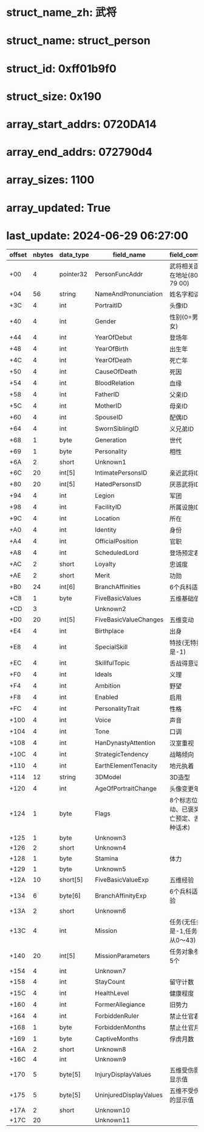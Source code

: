 # struct_name_zh: 武将
# struct_name: struct_person
# struct_id: 0xff01b9f0
# struct_size: 0x190
# array_start_addrs: 0720DA14
# array_end_addrs: 072790d4
# array_sizes: 1100
# array_updated: True
# last_update: 2024-06-29 06:27:00

| offset | nbytes | data_type | field_name             | field_comment                                     |
| ------ | ------ | --------- | ---------------------- | ------------------------------------------------- |
| +00    | 4      | pointer32 | PersonFuncAddr         | 武将相关函数所在地址(80 C7 79 00)                 |
| +04    | 56     | string    | NameAndPronunciation   | 姓名字和读音                                      |
| +3C    | 4      | int       | PortraitID             | 头像ID                                            |
| +40    | 4      | int       | Gender                 | 性别(0=男,1=女)                                   |
| +44    | 4      | int       | YearOfDebut            | 登场年                                            |
| +48    | 4      | int       | YearOfBirth            | 出生年                                            |
| +4C    | 4      | int       | YearOfDeath            | 死亡年                                            |
| +50    | 4      | int       | CauseOfDeath           | 死因                                              |
| +54    | 4      | int       | BloodRelation          | 血缘                                              |
| +58    | 4      | int       | FatherID               | 父亲ID                                            |
| +5C    | 4      | int       | MotherID               | 母亲ID                                            |
| +60    | 4      | int       | SpouseID               | 配偶ID                                            |
| +64    | 4      | int       | SwornSiblingID         | 义兄弟ID                                          |
| +68    | 1      | byte      | Generation             | 世代                                              |
| +69    | 1      | byte      | Personality            | 相性                                              |
| +6A    | 2      | short     | Unknown1               |                                                   |
| +6C    | 20     | int[5]    | IntimatePersonsID      | 亲近武将ID                                        |
| +80    | 20     | int[5]    | HatedPersonsID         | 厌恶武将ID                                        |
| +94    | 4      | int       | Legion                 | 军团                                              |
| +98    | 4      | int       | FacilityID             | 所属设施ID                                        |
| +9C    | 4      | int       | Location               | 所在                                              |
| +A0    | 4      | int       | Identity               | 身份                                              |
| +A4    | 4      | int       | OfficialPosition       | 官职                                              |
| +A8    | 4      | int       | ScheduledLord          | 登场预定君主                                      |
| +AC    | 2      | short     | Loyalty                | 忠诚度                                            |
| +AE    | 2      | short     | Merit                  | 功勋                                              |
| +B0    | 24     | int[6]    | BranchAffinities       | 6个兵科适性                                       |
| +C8    | 1      | byte      | FiveBasicValues        | 五维基础值                                        |
| +CD    | 3      |           | Unknown2               |                                                   |
| +D0    | 20     | int[5]    | FiveBasicValueChanges  | 五维变动                                          |
| +E4    | 4      | int       | Birthplace             | 出身                                              |
| +E8    | 4      | int       | SpecialSkill           | 特技(无特技是-1)                                  |
| +EC    | 4      | int       | SkillfulTopic          | 舌战得意话题                                      |
| +F0    | 4      | int       | Ideals                 | 义理                                              |
| +F4    | 4      | int       | Ambition               | 野望                                              |
| +F8    | 4      | int       | Enabled                | 启用                                              |
| +FC    | 4      | int       | PersonalityTrait       | 性格                                              |
| +100   | 4      | int       | Voice                  | 声音                                              |
| +104   | 4      | int       | Tone                   | 口调                                              |
| +108   | 4      | int       | HanDynastyAttention    | 汉室重视                                          |
| +10C   | 4      | int       | StrategicTendency      | 战略倾向                                          |
| +110   | 4      | int       | EarthElementTenacity   | 地元执着                                          |
| +114   | 12     | string    | 3DModel                | 3D造型                                            |
| +120   | 4      | int       | AgeOfPortraitChange    | 头像变更年龄                                      |
| +124   | 1      | byte      | Flags                  | 8个标志位(已行动、已褒奖、死亡预定、舌战五种话术) |
| +125   | 1      | byte      | Unknown3               |                                                   |
| +126   | 2      | short     | Unknown4               |                                                   |
| +128   | 1      | byte      | Stamina                | 体力                                              |
| +129   | 1      | byte      | Unknown5               |                                                   |
| +12A   | 10     | short[5]  | FiveBasicValueExp      | 五维经验                                          |
| +134   | 6      | byte[6]   | BranchAffinityExp      | 6个兵科适性经验                                   |
| +13A   | 2      | short     | Unknown6               |                                                   |
| +13C   | 4      | int       | Mission                | 任务(无任务是-1,任务编码从0～43)                  |
| +140   | 20     | int[5]    | MissionParameters      | 任务对象参数共5个                                 |
| +154   | 4      | int       | Unknown7               |                                                   |
| +158   | 4      | int       | StayCount              | 留守计数                                          |
| +15C   | 4      | int       | HealthLevel            | 健康程度                                          |
| +160   | 4      | int       | FormerAllegiance       | 旧势力                                            |
| +164   | 4      | int       | ForbiddenRuler         | 禁止仕官君主                                      |
| +168   | 1      | byte      | ForbiddenMonths        | 禁止仕官月数                                      |
| +169   | 1      | byte      | CaptiveMonths          | 俘虏月数                                          |
| +16A   | 2      | short     | Unknown8               |                                                   |
| +16C   | 4      | int       | Unknown9               |                                                   |
| +170   | 5      | byte[5]   | InjuryDisplayValues    | 五维受伤影响的显示值                              |
| +175   | 5      | byte[5]   | UninjuredDisplayValues | 五维不受伤影响的显示值                            |
| +17A   | 2      | short     | Unknown10              |                                                   |
| +17C   | 20     |           | Unknown11              |                                                   |
